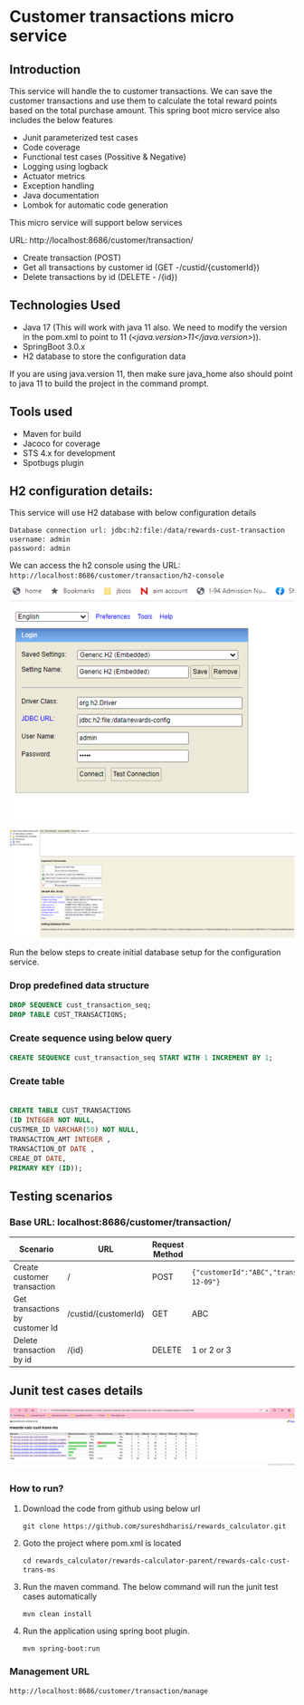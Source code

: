 # Customer transactions micro service

## Introduction

This service will handle the to customer transactions. We can save the customer transactions and use them to calculate the total reward points based on the total purchase amount. This spring boot micro service also includes the below features

- Junit parameterized test cases
- Code coverage 
- Functional test cases (Possitive & Negative)
- Logging using logback
- Actuator metrics
- Exception handling
- Java documentation
- Lombok for automatic code generation

This micro service will support below services

URL: http://localhost:8686/customer/transaction/

- Create transaction (POST)
- Get all transactions by customer id (GET -/custid/{customerId})
- Delete transactions by id (DELETE - /{id})

## Technologies Used

- Java 17 (This will work with java 11 also. We need to modify the version in the pom.xml to point to 11 (_<java.version>11</java.version>_)).
- SpringBoot 3.0.x
- H2 database to store the configuration data

If you are using java.version 11, then make sure java_home also should point to java 11 to build the project in the command prompt.

## Tools used

- Maven for build
- Jacoco for coverage
- STS 4.x for development
- Spotbugs plugin


## H2 configuration details:
This service will use H2 database with below configuration details

```
Database connection url: jdbc:h2:file:/data/rewards-cust-transaction
username: admin
password: admin
```
We can access the h2 console using the URL: ```http://localhost:8686/customer/transaction/h2-console```

![alt text](https://github.com/sureshdharisi/rewards_calculator/blob/develop/rewards-calculator-parent/rewards-calculator-config-ms/h2console_login.PNG?raw=true)

![alt text](https://github.com/sureshdharisi/rewards_calculator/blob/develop/rewards-calculator-parent/rewards-calculator-config-ms/h2console_home.PNG?raw=true)

Run the below steps to create initial database setup for the configuration service.

### Drop predefined data structure
```sql
DROP SEQUENCE cust_transaction_seq;
DROP TABLE CUST_TRANSACTIONS;
```
### Create sequence using below query
```sql
CREATE SEQUENCE cust_transaction_seq START WITH 1 INCREMENT BY 1;
```
### Create table
```sql

CREATE TABLE CUST_TRANSACTIONS
(ID INTEGER NOT NULL,
CUSTMER_ID VARCHAR(50) NOT NULL,
TRANSACTION_AMT INTEGER ,
TRANSACTION_DT DATE ,
CREAE_DT DATE,
PRIMARY KEY (ID));
```

## Testing scenarios

### Base URL: localhost:8686/customer/transaction/

|Scenario|URL | Request Method | Payload | Response |
|---------|-----|-----------------|----------|-----------|
| Create customer transaction | / | POST | ``` {"customerId":"ABC","transactionAmt":100,"transactionDate":"2022-12-09"} ``` | ``` {"transactionId":8} ```|
| Get transactions by customer Id | /custid/{customerId} | GET | ABC | ``` [{"id":7,"customerId":"ABC","transactionAmt":100,"transactionDate":"2022-11-09"},{"id":8,"customerId":"ABC","transactionAmt":100,"transactionDate":"2022-12-09"}] ```|
| Delete transaction by id | /{id} | DELETE | 1 or 2 or 3 | ``` {"message": "The configuration 1 is deleted successfully"} ```|


## Junit test cases details
![alt text](https://github.com/sureshdharisi/rewards_calculator/blob/develop/rewards-calculator-parent/rewards-calc-cust-trans-ms/code_coverage.PNG?raw=true)


### How to run?
1. Download the code from github using below url

    ```
    git clone https://github.com/sureshdharisi/rewards_calculator.git
    ```
2. Goto the project where pom.xml is located 

    ```
    cd rewards_calculator/rewards-calculator-parent/rewards-calc-cust-trans-ms
    ```
3. Run the maven command. The below command will run the junit test cases automatically

    ```
    mvn clean install
    ```
4. Run the application using spring boot plugin.

    ```
    mvn spring-boot:run
    ```
### Management URL

```
http://localhost:8686/customer/transaction/manage
```
